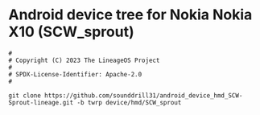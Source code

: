 # Android device tree for Nokia Nokia X10 (SCW_sprout)

```
#
# Copyright (C) 2023 The LineageOS Project
#
# SPDX-License-Identifier: Apache-2.0
#
```
```git clone https://github.com/sounddrill31/android_device_hmd_SCW-Sprout-lineage.git -b twrp device/hmd/SCW_sprout```

